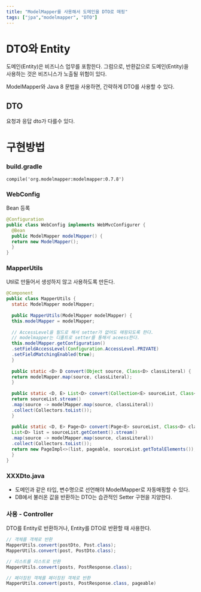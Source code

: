```yaml
---
title: "ModelMapper를 사용해서 도메인을 DTO로 매핑"
tags: ["jpa","modelmapper", "DTO"]
---
```

# DTO와 Entity
도메인(Entity)은 비즈니스 업무를 포함한다. 
그럼으로, 반환값으로 도메인(Entity)을 사용하는 것은 비즈니스가 노출될 위험이 있다. 

ModelMapper와 Java 8 문법을 사용하면, 간략하게 DTO를 사용할 수 있다. 

## DTO 
요청과 응답 dto가 다를수 있다. 


# 구현방법

### build.gradle
```
compile('org.modelmapper:modelmapper:0.7.8')
```

### WebConfig
Bean 등록 
```java
@Configuration
public class WebConfig implements WebMvcConfigurer {
  @Bean  
  public ModelMapper modelMapper() {  
  return new ModelMapper();  
  }  
}
```

### MapperUtils
Util로 만들어서 생성하지 않고 사용하도록 만든다. 
```java
@Component  
public class MapperUtils {  
  static ModelMapper modelMapper;  
  
  public MapperUtils(ModelMapper modelMapper) {  
  this.modelMapper = modelMapper;  
  
  // AccessLevel을 필드로 해서 setter가 없어도 매핑되도록 한다. 
  // modelmapper는 디폴트로 setter를 통해서 aceess한다.
  this.modelMapper.getConfiguration()  
  .setFieldAccessLevel(Configuration.AccessLevel.PRIVATE)  
  .setFieldMatchingEnabled(true);  
  }  
  
  public static <D> D convert(Object source, Class<D> classLiteral) {  
  return modelMapper.map(source, classLiteral);  
  }  
  
  public static <D, E> List<D> convert(Collection<E> sourceList, Class<D> classLiteral) {  
  return sourceList.stream()  
  .map(source -> modelMapper.map(source, classLiteral))  
  .collect(Collectors.toList());  
  }  
  
  public static <D, E> Page<D> convert(Page<E> sourceList, Class<D> classLiteral, Pageable pageable) {  
  List<D> list = sourceList.getContent().stream()  
  .map(source -> modelMapper.map(source, classLiteral))  
  .collect(Collectors.toList());  
  return new PageImpl<>(list, pageable, sourceList.getTotalElements());  
  }  
}
```

### XXXDto.java 
* 도메인과 같은 타입, 변수명으로 선언해야 ModelMapper로 자동매핑할 수 있다.
* DB에서 불러온 값을 반환하는 DTO는 습관적인 Setter 구현을 지양한다.

### 사용 - Controller
DTO를 Entity로 반환하거나, Entity를 DTO로 반환할 때 사용한다. 

```java
// 객체를 객체로 반환 
MapperUtils.convert(postDto, Post.class);
MapperUtils.convert(post, PostDto.class);

// 리스트를 리스트로 반환
MapperUtils.convert(posts, PostResponse.class);	

// 페이징된 객체를 페이징된 객체로 반환
MapperUtils.convert(posts, PostResponse.class, pageable)
```
<!--stackedit_data:
eyJoaXN0b3J5IjpbMjg1NjQ0NzkwLC03Njc4MDQ0NDYsLTEzMT
k5NjcwNzcsLTQyNTY1ODIzNF19
-->